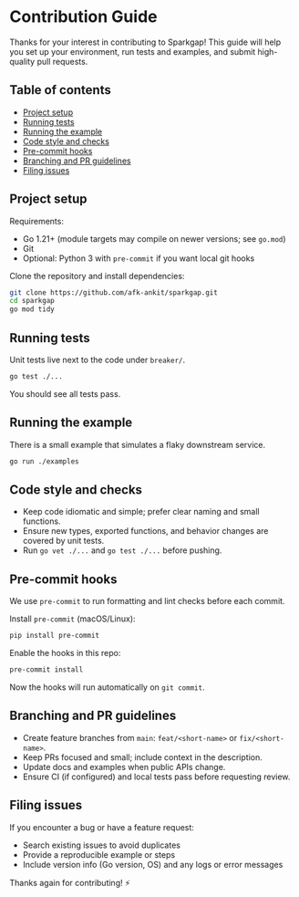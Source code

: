 # Contribution Guide

Thanks for your interest in contributing to Sparkgap! This guide will help you set up your environment, run tests and examples, and submit high-quality pull requests.

## Table of contents

- [Project setup](#project-setup)
- [Running tests](#running-tests)
- [Running the example](#running-the-example)
- [Code style and checks](#code-style-and-checks)
- [Pre-commit hooks](#pre-commit-hooks)
- [Branching and PR guidelines](#branching-and-pr-guidelines)
- [Filing issues](#filing-issues)

## Project setup

Requirements:

- Go 1.21+ (module targets may compile on newer versions; see `go.mod`)
- Git
- Optional: Python 3 with `pre-commit` if you want local git hooks

Clone the repository and install dependencies:

```sh
git clone https://github.com/afk-ankit/sparkgap.git
cd sparkgap
go mod tidy
```

## Running tests

Unit tests live next to the code under `breaker/`.

```sh
go test ./...
```

You should see all tests pass.

## Running the example

There is a small example that simulates a flaky downstream service.

```sh
go run ./examples
```

## Code style and checks

- Keep code idiomatic and simple; prefer clear naming and small functions.
- Ensure new types, exported functions, and behavior changes are covered by unit tests.
- Run `go vet ./...` and `go test ./...` before pushing.

## Pre-commit hooks

We use `pre-commit` to run formatting and lint checks before each commit.

Install `pre-commit` (macOS/Linux):

```sh
pip install pre-commit
```

Enable the hooks in this repo:

```sh
pre-commit install
```

Now the hooks will run automatically on `git commit`.

## Branching and PR guidelines

- Create feature branches from `main`: `feat/<short-name>` or `fix/<short-name>`.
- Keep PRs focused and small; include context in the description.
- Update docs and examples when public APIs change.
- Ensure CI (if configured) and local tests pass before requesting review.

## Filing issues

If you encounter a bug or have a feature request:

- Search existing issues to avoid duplicates
- Provide a reproducible example or steps
- Include version info (Go version, OS) and any logs or error messages

Thanks again for contributing! ⚡
